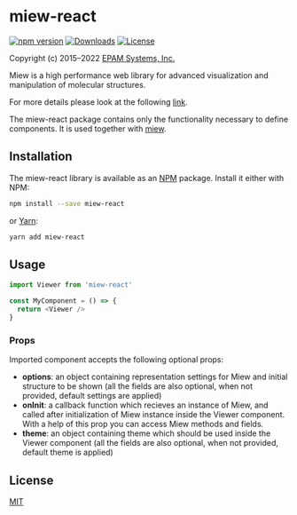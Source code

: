 # miew-react

[![npm version](https://img.shields.io/npm/v/miew-react)](https://www.npmjs.com/package/miew-react)
[![Downloads](https://img.shields.io/npm/dm/miew-react)](https://www.npmjs.com/package/miew-react)
[![License](https://img.shields.io/badge/MIT%20-blue.svg)](https://opensource.org/licenses/MIT)

Copyright (c) 2015–2022 [EPAM Systems, Inc.](https://www.epam.com/)

Miew is a high performance web library for advanced visualization and manipulation of molecular structures.

For more details please look at the following [link](https://github.com/epam/miew/blob/master/README.md).

The miew-react package contains only the functionality necessary to define components. It is used together with [miew](https://www.npmjs.com/package/miew).

## Installation

The miew-react library is available as an [NPM](https://www.npmjs.com/) package. Install it either with NPM:

```sh
npm install --save miew-react
```

or [Yarn](https://yarnpkg.com/):

```sh
yarn add miew-react
```

## Usage

```js
import Viewer from 'miew-react'

const MyComponent = () => {
  return <Viewer />
}
```

### Props

Imported component accepts the following optional props:

- **options**: an object containing representation settings for Miew and initial structure to be shown (all the fields are also optional, when not provided, default settings are applied)
- **onInit**: a callback function which recieves an instance of Miew, and called after initialization of Miew instance inside the Viewer component. With a help of this prop you can access Miew methods and fields.
- **theme**: an object containing theme which should be used inside the Viewer component (all the fields are also optional, when not provided, default theme is applied)

## License

[MIT](../../LICENSE.md)
